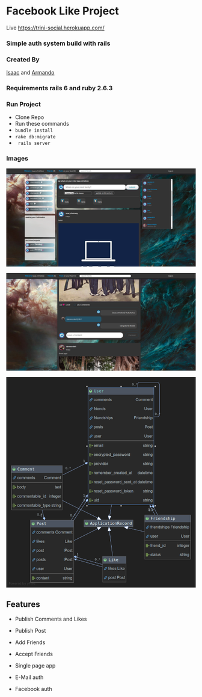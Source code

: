 # Facebook Like Project

Live https://trini-social.herokuapp.com/

### Simple auth system build with rails

### Created By 

[Isaac](https://github.com/ispirett)  and [Armando](https://github.com/SotoArmando)


### Requirements rails 6 and ruby 2.6.3
### Run Project
* Clone Repo
* Run these commands 
*  ``` bundle install ```
* ``` rake db:migrate ```
* ``` rails server```

### Images
![image](fb_like.png)

![image](fb_like_2.png)

![image](Like.png)




## Features 


- Publish Comments and Likes

- Publish Post

- Add Friends

- Accept Friends

- Single page app

- E-Mail auth

- Facebook auth 
